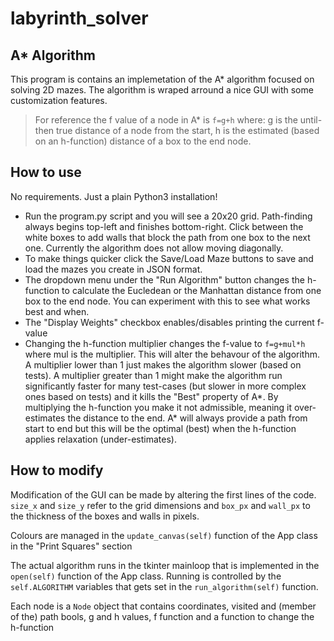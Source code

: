 # labyrinth_solver

## A* Algorithm
This program is contains an implemetation of the A* algorithm focused on solving 2D mazes. The algorithm is wraped arround a nice GUI with some customization features.

> For reference the f value of a node in A* is `f=g+h` where: g is the until-then true distance of a node from the start, h is the estimated (based on an h-function) distance of a box to the end node.

## How to use
No requirements. Just a plain Python3 installation!

* Run the program.py script and you will see a 20x20 grid. Path-finding always begins top-left and finishes bottom-right. Click between the white boxes to add walls that block the path from one box to the next one. Currently the algorithm does not allow moving diagonally.
* To make things quicker click the Save/Load Maze buttons to save and load the mazes you create in JSON format.
* The dropdown menu under the "Run Algorithm" button changes the h-function to calculate the Eucledean or the Manhattan distance from one box to the end node. You can experiment with this to see what works best and when.
* The "Display Weights" checkbox enables/disables printing the current f-value 
* Changing the h-function multiplier changes the f-value to `f=g+mul*h` where mul is the multiplier. This will alter the behavour of the algorithm. A multiplier lower than 1 just makes the algorithm slower (based on tests). A multiplier greater than 1 might make the algorithm run significantly faster for many test-cases (but slower in more complex ones based on tests) and it kills the "Best" property of A*. By multiplying the h-function you make it not admissible, meaning it over-estimates the distance to the end. A* will always provide a path from start to end but this will be the optimal (best) when the h-function applies relaxation (under-estimates).

## How to modify
Modification of the GUI can be made by altering the first lines of the code. `size_x` and `size_y` refer to the grid dimensions and `box_px` and `wall_px` to the thickness of the boxes and walls in pixels.

Colours are managed in the `update_canvas(self)` function of the App class in the "Print Squares" section

The actual algorithm runs in the tkinter mainloop that is implemented in the `open(self)` function of the App class. Running is controlled by the `self.ALGORITHM` variables that gets set in the `run_algorithm(self)` function.

Each node is a `Node` object that contains coordinates, visited and (member of the) path bools, g and h values, f function and a function to change the h-function
